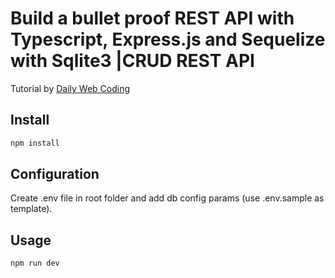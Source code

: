# Build a bullet proof REST API with Typescript, Express.js and Sequelize with Sqlite3 |CRUD REST API

Tutorial by [Daily Web Coding](https://www.youtube.com/watch?v=yFgrSJGNj0E&t=102s&ab_channel=DailyWebCoding)

## Install

```sh
npm install
```

## Configuration

Create .env file in root folder and add db config params (use .env.sample as template).

## Usage

```sh
npm run dev
```
